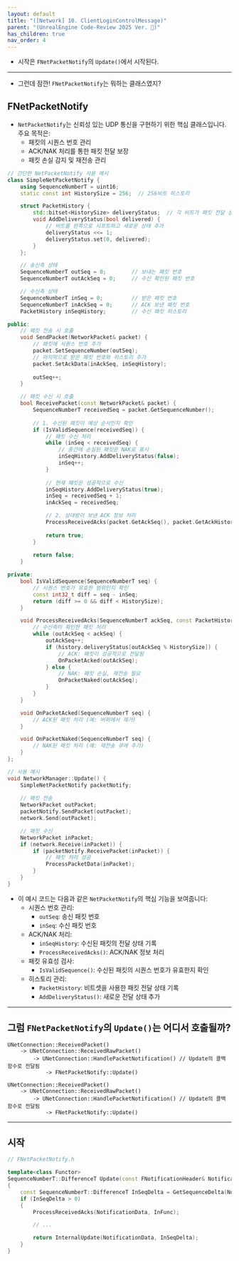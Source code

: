 ```yaml
---
layout: default
title: "([Network] 10. ClientLoginControlMessage)"
parent: "(UnrealEngine Code-Review 2025 Ver. 🐍)"
has_children: true
nav_order: 4
---
```


* 시작은 `FNetPacketNotify`의 `Update()`에서 시작된다.

---

* 그런데 잠깐! `FNetPacketNotify`는 뭐하는 클래스였지?

## FNetPacketNotify

* `NetPacketNotify`는 신뢰성 있는 UDP 통신을 구현하기 위한 핵심 클래스입니다. 주요 목적은:
  * 패킷의 시퀀스 번호 관리
  * ACK/NAK 처리를 통한 패킷 전달 보장
  * 패킷 손실 감지 및 재전송 관리

```cpp
// 간단한 NetPacketNotify 사용 예시
class SimpleNetPacketNotify {
    using SequenceNumberT = uint16;
    static const int HistorySize = 256;  // 256비트 히스토리

    struct PacketHistory {
        std::bitset<HistorySize> deliveryStatus;  // 각 비트가 패킷 전달 상태 표시
        void AddDeliveryStatus(bool delivered) {
            // 비트를 왼쪽으로 시프트하고 새로운 상태 추가
            deliveryStatus <<= 1;
            deliveryStatus.set(0, delivered);
        }
    };

    // 송신측 상태
    SequenceNumberT outSeq = 0;        // 보내는 패킷 번호
    SequenceNumberT outAckSeq = 0;     // 수신 확인된 패킷 번호

    // 수신측 상태
    SequenceNumberT inSeq = 0;         // 받은 패킷 번호
    SequenceNumberT inAckSeq = 0;      // ACK 보낸 패킷 번호
    PacketHistory inSeqHistory;        // 수신 패킷 히스토리

public:
    // 패킷 전송 시 호출
    void SendPacket(NetworkPacket& packet) {
        // 패킷에 시퀀스 번호 추가
        packet.SetSequenceNumber(outSeq);
        // 마지막으로 받은 패킷 번호와 히스토리 추가
        packet.SetAckData(inAckSeq, inSeqHistory);
        
        outSeq++;
    }

    // 패킷 수신 시 호출
    bool ReceivePacket(const NetworkPacket& packet) {
        SequenceNumberT receivedSeq = packet.GetSequenceNumber();
        
        // 1. 수신된 패킷이 예상 순서인지 확인
        if (IsValidSequence(receivedSeq)) {
            // 패킷 수신 처리
            while (inSeq < receivedSeq) {
                // 중간에 손실된 패킷은 NAK로 표시
                inSeqHistory.AddDeliveryStatus(false);
                inSeq++;
            }
            
            // 현재 패킷은 성공적으로 수신
            inSeqHistory.AddDeliveryStatus(true);
            inSeq = receivedSeq + 1;
            inAckSeq = receivedSeq;

            // 2. 상대방이 보낸 ACK 정보 처리
            ProcessReceivedAcks(packet.GetAckSeq(), packet.GetAckHistory());
            
            return true;
        }
        
        return false;
    }

private:
    bool IsValidSequence(SequenceNumberT seq) {
        // 시퀀스 번호가 유효한 범위인지 확인
        const int32_t diff = seq - inSeq;
        return (diff >= 0 && diff < HistorySize);
    }

    void ProcessReceivedAcks(SequenceNumberT ackSeq, const PacketHistory& history) {
        // 수신측이 확인한 패킷 처리
        while (outAckSeq < ackSeq) {
            outAckSeq++;
            if (history.deliveryStatus[outAckSeq % HistorySize]) {
                // ACK: 패킷이 성공적으로 전달됨
                OnPacketAcked(outAckSeq);
            } else {
                // NAK: 패킷 손실, 재전송 필요
                OnPacketNaked(outAckSeq);
            }
        }
    }

    void OnPacketAcked(SequenceNumberT seq) {
        // ACK된 패킷 처리 (예: 버퍼에서 제거)
    }

    void OnPacketNaked(SequenceNumberT seq) {
        // NAK된 패킷 처리 (예: 재전송 큐에 추가)
    }
};

// 사용 예시
void NetworkManager::Update() {
    SimpleNetPacketNotify packetNotify;
    
    // 패킷 전송
    NetworkPacket outPacket;
    packetNotify.SendPacket(outPacket);
    network.Send(outPacket);

    // 패킷 수신
    NetworkPacket inPacket;
    if (network.Receive(inPacket)) {
        if (packetNotify.ReceivePacket(inPacket)) {
            // 패킷 처리 성공
            ProcessPacketData(inPacket);
        }
    }
}
```

* 이 예시 코드는 다음과 같은 `NetPacketNotify`의 핵심 기능을 보여줍니다:
  * 시퀀스 번호 관리:
    * `outSeq`: 송신 패킷 번호
    * `inSeq`: 수신 패킷 번호
  * ACK/NAK 처리:
    * `inSeqHistory`: 수신된 패킷의 전달 상태 기록
    * `ProcessReceivedAcks()`: ACK/NAK 정보 처리
  * 패킷 유효성 검사:
    * `IsValidSequence()`: 수신된 패킷의 시퀀스 번호가 유효한지 확인
  * 히스토리 관리:
    * `PacketHistory`: 비트셋을 사용한 패킷 전달 상태 기록
    * `AddDeliveryStatus()`: 새로운 전달 상태 추가

---

## 그럼 `FNetPacketNotify`의 `Update()`는 어디서 호출될까?

```
UNetConnection::ReceivedPacket() 
    -> UNetConnection::ReceivedRawPacket()
        -> UNetConnection::HandlePacketNotification() // Update의 콜백 함수로 전달됨
            -> FNetPacketNotify::Update()
```

```
UNetConnection::ReceivedPacket()
    -> UNetConnection::ReceivedRawPacket() 
        -> UNetConnection::HandlePacketNotification() // Update의 콜백 함수로 전달됨
            -> FNetPacketNotify::Update()
```

---

## 시작

```cpp
// FNetPacketNotify.h

template<class Functor>
SequenceNumberT::DifferenceT Update(const FNotificationHeader& NotificationData, Functor&& InFunc)
{
    const SequenceNumberT::DifferenceT InSeqDelta = GetSequenceDelta(NotificationData);
    if (InSeqDelta > 0)
    {
        ProcessReceivedAcks(NotificationData, InFunc);

        // ...

        return InternalUpdate(NotificationData, InSeqDelta);
    }
}
```